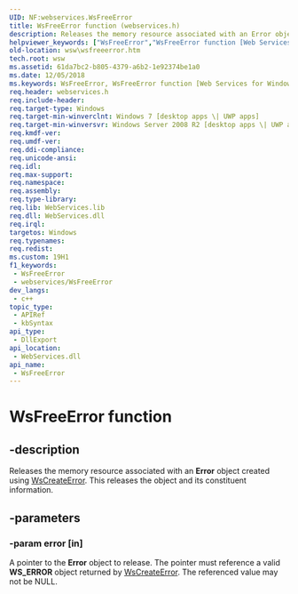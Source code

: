 ```yaml
---
UID: NF:webservices.WsFreeError
title: WsFreeError function (webservices.h)
description: Releases the memory resource associated with an Error object created using WsCreateError. This releases the object and its constituent information.
helpviewer_keywords: ["WsFreeError","WsFreeError function [Web Services for Windows]","webservices/WsFreeError","wsw.wsfreeerror"]
old-location: wsw\wsfreeerror.htm
tech.root: wsw
ms.assetid: 61da7bc2-b805-4379-a6b2-1e92374be1a0
ms.date: 12/05/2018
ms.keywords: WsFreeError, WsFreeError function [Web Services for Windows], webservices/WsFreeError, wsw.wsfreeerror
req.header: webservices.h
req.include-header: 
req.target-type: Windows
req.target-min-winverclnt: Windows 7 [desktop apps \| UWP apps]
req.target-min-winversvr: Windows Server 2008 R2 [desktop apps \| UWP apps]
req.kmdf-ver: 
req.umdf-ver: 
req.ddi-compliance: 
req.unicode-ansi: 
req.idl: 
req.max-support: 
req.namespace: 
req.assembly: 
req.type-library: 
req.lib: WebServices.lib
req.dll: WebServices.dll
req.irql: 
targetos: Windows
req.typenames: 
req.redist: 
ms.custom: 19H1
f1_keywords:
 - WsFreeError
 - webservices/WsFreeError
dev_langs:
 - c++
topic_type:
 - APIRef
 - kbSyntax
api_type:
 - DllExport
api_location:
 - WebServices.dll
api_name:
 - WsFreeError
---
```


# WsFreeError function


## -description

Releases the memory resource associated with an   <b>Error</b> object created using  <a href="https://docs.microsoft.com/windows/desktop/api/webservices/nf-webservices-wscreateerror">WsCreateError</a>.
            This releases the object and its constituent information.

## -parameters

### -param error [in]

A pointer to the <b>Error</b> object to release.  The pointer must reference a valid <b>WS_ERROR</b> object
                    returned by <a href="https://docs.microsoft.com/windows/desktop/api/webservices/nf-webservices-wscreateerror">WsCreateError</a>.  The referenced value may 
                    not be NULL.

